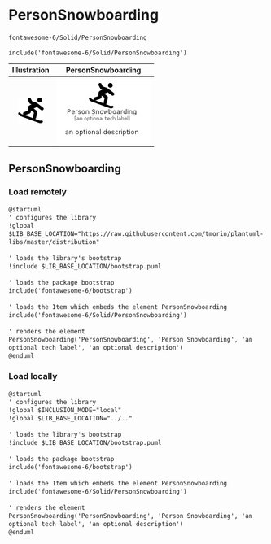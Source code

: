 # PersonSnowboarding


```text
fontawesome-6/Solid/PersonSnowboarding
```

```text
include('fontawesome-6/Solid/PersonSnowboarding')
```



| Illustration | PersonSnowboarding |
| :---: | :---: |
| ![illustration for Illustration](../../fontawesome-6/Solid/PersonSnowboarding.png) | ![illustration for PersonSnowboarding](../../fontawesome-6/Solid/PersonSnowboarding.Local.png) |




## PersonSnowboarding

### Load remotely
```plantuml
@startuml
' configures the library
!global $LIB_BASE_LOCATION="https://raw.githubusercontent.com/tmorin/plantuml-libs/master/distribution"

' loads the library's bootstrap
!include $LIB_BASE_LOCATION/bootstrap.puml

' loads the package bootstrap
include('fontawesome-6/bootstrap')

' loads the Item which embeds the element PersonSnowboarding
include('fontawesome-6/Solid/PersonSnowboarding')

' renders the element
PersonSnowboarding('PersonSnowboarding', 'Person Snowboarding', 'an optional tech label', 'an optional description')
@enduml
```

### Load locally
```plantuml
@startuml
' configures the library
!global $INCLUSION_MODE="local"
!global $LIB_BASE_LOCATION="../.."

' loads the library's bootstrap
!include $LIB_BASE_LOCATION/bootstrap.puml

' loads the package bootstrap
include('fontawesome-6/bootstrap')

' loads the Item which embeds the element PersonSnowboarding
include('fontawesome-6/Solid/PersonSnowboarding')

' renders the element
PersonSnowboarding('PersonSnowboarding', 'Person Snowboarding', 'an optional tech label', 'an optional description')
@enduml
```

